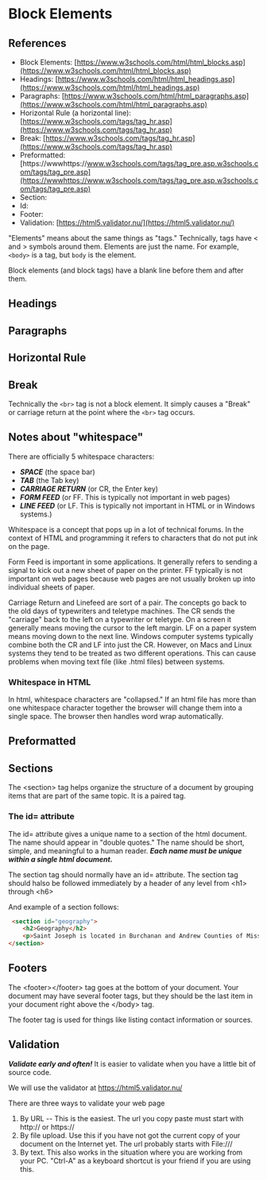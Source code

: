 # Block Elements

## References

* Block Elements: [https://www.w3schools.com/html/html_blocks.asp](https://www.w3schools.com/html/html_blocks.asp)
* Headings: [https://www.w3schools.com/html/html_headings.asp](https://www.w3schools.com/html/html_headings.asp)
* Paragraphs: [https://www.w3schools.com/html/html_paragraphs.asp](https://www.w3schools.com/html/html_paragraphs.asp)
* Horizontal Rule (a horizontal line): [https://www.w3schools.com/tags/tag_hr.asp](https://www.w3schools.com/tags/tag_hr.asp)
* Break: [https://www.w3schools.com/tags/tag_hr.asp](https://www.w3schools.com/tags/tag_hr.asp)
* Preformatted: [https://wwwhttps://www.w3schools.com/tags/tag_pre.asp.w3schools.com/tags/tag_pre.asp](https://wwwhttps://www.w3schools.com/tags/tag_pre.asp.w3schools.com/tags/tag_pre.asp)
* Section:
* Id:
* Footer:
* Validation: [https://html5.validator.nu/](https://html5.validator.nu/)

"Elements" means about the same things as "tags."  Technically, tags have &lt; and &gt; symbols around them.  Elements are just the name.  For example, ```<body>``` is a tag, but ```body``` is the element.

Block elements (and block tags) have a blank line before them and after them.

## Headings

## Paragraphs

## Horizontal Rule

## Break

Technically the ```<br>``` tag is not a block element.  It simply causes a "Break" or carriage return at the point where the ```<br>``` tag occurs.

## Notes about "whitespace"

There are officially 5 whitespace characters:

* ***SPACE*** (the space bar)
* ***TAB*** (the Tab key)
* ***CARRIAGE RETURN*** (or CR, the Enter key)
* ***FORM FEED*** (or FF.  This is typically not important in web pages)
* ***LINE FEED*** (or LF. This is typically not important in HTML or in Windows systems.)

Whitespace is a concept that pops up in a lot of technical forums.  In the context of HTML and programming it refers to characters that do not put ink on the page.  

Form Feed is important in some applications. It generally refers to sending a signal to kick out a new sheet of paper on the printer. FF typically is not important on web pages because web pages are not usually broken up into individual sheets of paper.

Carriage Return and Linefeed are sort of a pair.  The concepts go back to the old days of typewriters and teletype machines.  The CR sends the "carriage" back to the left on a typewriter or teletype.  On a screen it generally means moving the cursor to the left margin.  LF on a paper system means moving down to the next line.  Windows computer systems typically combine both the CR and LF into just the CR.  However, on Macs and Linux systems they tend to be treated as two different operations.  This can cause problems when moving text file (like .html files) between systems.  

### Whitespace in HTML

In html, whitespace characters are "collapsed."  If an html file has more than one whitespace character together the browser will change them into a single space.  The browser then handles word wrap automatically.

## Preformatted

## Sections

The &lt;section&gt; tag helps organize the structure of a document by grouping items that are part of the same topic.  It is a paired tag.

### The id= attribute

The id= attribute gives a unique name to a section of the html document.  The name should appear in "double quotes."  The name should be short, simple, and meaningful to a human reader.  ***Each name must be unique within a single html document.***

The section tag should normally have an id= attribute.  The section tag should halso be followed immediately by a header of any level from &lt;h1&gt; through &lt;h6&gt;

And example of a section follows:

```html
 <section id="geography">
    <h2>Geography</h2>
    <p>Saint Joseph is located in Burchanan and Andrew Counties of Missouri.  It is the county seat of Buchanan County.</p>
</section>
```

## Footers

The &lt;footer>&lt;/footer> tag goes at the bottom of your document. Your document may have several footer tags, but they should be the last item in your document right above the &lt;/body> tag.

The footer tag is used for things like listing contact information or sources.

## Validation

***Validate early and often!*** It is easier to validate when you have a little bit of source code.

We will use the validator at https://html5.validator.nu/

There are three ways to validate your web page

1. By URL -- This is the easiest.  The url you copy paste must start with http:// or https://
2. By file upload.  Use this if you have not got the current copy of your document on the Internet yet.  The url probably starts with File:///
3. By text.  This also works in the situation where you are working from your PC.  "Ctrl-A" as a keyboard shortcut is your friend if you are using this.
